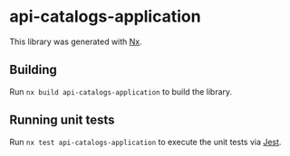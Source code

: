 # api-catalogs-application

This library was generated with [Nx](https://nx.dev).

## Building

Run `nx build api-catalogs-application` to build the library.

## Running unit tests

Run `nx test api-catalogs-application` to execute the unit tests via [Jest](https://jestjs.io).
